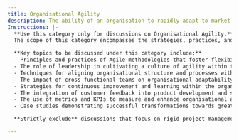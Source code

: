 ```yaml
---
title: Organisational Agility
description: The ability of an organisation to rapidly adapt to market changes, customer needs, and emerging opportunities.
Instructions: |-
  **Use this category only for discussions on Organisational Agility.**  
  The scope of this category encompasses the strategies, practices, and frameworks that enable an organisation to swiftly respond to changes in the market, customer demands, and new opportunities. The purpose is to explore how organisations can enhance their adaptability and responsiveness through various methodologies and cultural shifts.

  **Key topics to be discussed under this category include:**
  - Principles and practices of Agile methodologies that foster flexibility and responsiveness.
  - The role of leadership in cultivating a culture of agility within the organisation.
  - Techniques for aligning organisational structure and processes with agile principles.
  - The impact of cross-functional teams on organisational adaptability.
  - Strategies for continuous improvement and learning within the organisation.
  - The integration of customer feedback into product development and service delivery.
  - The use of metrics and KPIs to measure and enhance organisational agility.
  - Case studies demonstrating successful transformations towards greater agility.

  **Strictly exclude** discussions that focus on rigid project management methodologies, traditional hierarchical structures that inhibit change, or any content that misinterprets the core principles of agility as merely speed without the accompanying cultural and structural shifts.

---
```


